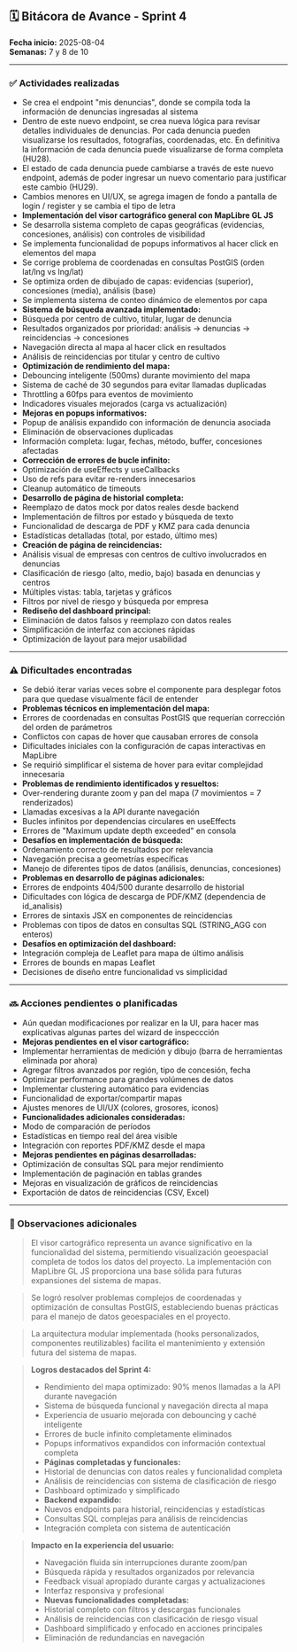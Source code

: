 
## 🗓 Bitácora de Avance - Sprint 4

**Fecha inicio:** 2025-08-04  
**Semanas:** 7 y 8 de 10  

---

### ✅ Actividades realizadas

- Se crea el endpoint "mis denuncias", donde se compila toda la información de denuncias ingresadas al sistema
- Dentro de este nuevo endpoint, se crea nueva lógica para revisar detalles individuales de denuncias. Por cada denuncia pueden visualizarse los resultados, fotografías, coordenadas, etc. En definitiva la información de cada denuncia puede visualizarse de forma completa (HU28).
- El estado de cada denuncia puede cambiarse a través de este nuevo endpoint, además de poder ingresar un nuevo comentario para justificar este cambio (HU29).
- Cambios menores en UI/UX, se agrega imagen de fondo a pantalla de login / register y se cambia el tipo de letra
- **Implementación del visor cartográfico general con MapLibre GL JS**
- Se desarrolla sistema completo de capas geográficas (evidencias, concesiones, análisis) con controles de visibilidad
- Se implementa funcionalidad de popups informativos al hacer click en elementos del mapa
- Se corrige problema de coordenadas en consultas PostGIS (orden lat/lng vs lng/lat)
- Se optimiza orden de dibujado de capas: evidencias (superior), concesiones (media), análisis (base)
- Se implementa sistema de conteo dinámico de elementos por capa
- **Sistema de búsqueda avanzada implementado:**
- Búsqueda por centro de cultivo, titular, lugar de denuncia
- Resultados organizados por prioridad: análisis → denuncias → reincidencias → concesiones
- Navegación directa al mapa al hacer click en resultados
- Análisis de reincidencias por titular y centro de cultivo
- **Optimización de rendimiento del mapa:**
- Debouncing inteligente (500ms) durante movimiento del mapa
- Sistema de caché de 30 segundos para evitar llamadas duplicadas
- Throttling a 60fps para eventos de movimiento
- Indicadores visuales mejorados (carga vs actualización)
- **Mejoras en popups informativos:**
- Popup de análisis expandido con información de denuncia asociada
- Eliminación de observaciones duplicadas
- Información completa: lugar, fechas, método, buffer, concesiones afectadas
- **Corrección de errores de bucle infinito:**
- Optimización de useEffects y useCallbacks
- Uso de refs para evitar re-renders innecesarios
- Cleanup automático de timeouts
- **Desarrollo de página de historial completa:**
- Reemplazo de datos mock por datos reales desde backend
- Implementación de filtros por estado y búsqueda de texto
- Funcionalidad de descarga de PDF y KMZ para cada denuncia
- Estadísticas detalladas (total, por estado, último mes)
- **Creación de página de reincidencias:**
- Análisis visual de empresas con centros de cultivo involucrados en denuncias
- Clasificación de riesgo (alto, medio, bajo) basada en denuncias y centros
- Múltiples vistas: tabla, tarjetas y gráficos
- Filtros por nivel de riesgo y búsqueda por empresa
- **Rediseño del dashboard principal:**
- Eliminación de datos falsos y reemplazo con datos reales
- Simplificación de interfaz con acciones rápidas
- Optimización de layout para mejor usabilidad
---

### ⚠️ Dificultades encontradas

- Se debió iterar varias veces sobre el componente para desplegar fotos para que quedase visualmente fácil de entender
- **Problemas técnicos en implementación del mapa:**
- Errores de coordenadas en consultas PostGIS que requerían corrección del orden de parámetros
- Conflictos con capas de hover que causaban errores de consola
- Dificultades iniciales con la configuración de capas interactivas en MapLibre
- Se requirió simplificar el sistema de hover para evitar complejidad innecesaria
- **Problemas de rendimiento identificados y resueltos:**
- Over-rendering durante zoom y pan del mapa (7 movimientos = 7 renderizados)
- Llamadas excesivas a la API durante navegación
- Bucles infinitos por dependencias circulares en useEffects
- Errores de "Maximum update depth exceeded" en consola
- **Desafíos en implementación de búsqueda:**
- Ordenamiento correcto de resultados por relevancia
- Navegación precisa a geometrías específicas
- Manejo de diferentes tipos de datos (análisis, denuncias, concesiones)
- **Problemas en desarrollo de páginas adicionales:**
- Errores de endpoints 404/500 durante desarrollo de historial
- Dificultades con lógica de descarga de PDF/KMZ (dependencia de id_analisis)
- Errores de sintaxis JSX en componentes de reincidencias
- Problemas con tipos de datos en consultas SQL (STRING_AGG con enteros)
- **Desafíos en optimización del dashboard:**
- Integración compleja de Leaflet para mapa de último análisis
- Errores de bounds en mapas Leaflet
- Decisiones de diseño entre funcionalidad vs simplicidad
---

### 🔜 Acciones pendientes o planificadas

- Aún quedan modificaciones por realizar en la UI, para hacer mas explicativas algunas partes del wizard de inspeccción
- **Mejoras pendientes en el visor cartográfico:**
- Implementar herramientas de medición y dibujo (barra de herramientas eliminada por ahora)
- Agregar filtros avanzados por región, tipo de concesión, fecha
- Optimizar performance para grandes volúmenes de datos
- Implementar clustering automático para evidencias
- Funcionalidad de exportar/compartir mapas
- Ajustes menores de UI/UX (colores, grosores, iconos)
- **Funcionalidades adicionales consideradas:**
- Modo de comparación de períodos
- Estadísticas en tiempo real del área visible
- Integración con reportes PDF/KMZ desde el mapa
- **Mejoras pendientes en páginas desarrolladas:**
- Optimización de consultas SQL para mejor rendimiento
- Implementación de paginación en tablas grandes
- Mejoras en visualización de gráficos de reincidencias
- Exportación de datos de reincidencias (CSV, Excel)

---

### 📌 Observaciones adicionales

> El visor cartográfico representa un avance significativo en la funcionalidad del sistema, permitiendo visualización geoespacial completa de todos los datos del proyecto. La implementación con MapLibre GL JS proporciona una base sólida para futuras expansiones del sistema de mapas.

> Se logró resolver problemas complejos de coordenadas y optimización de consultas PostGIS, estableciendo buenas prácticas para el manejo de datos geoespaciales en el proyecto.

> La arquitectura modular implementada (hooks personalizados, componentes reutilizables) facilita el mantenimiento y extensión futura del sistema de mapas.

> **Logros destacados del Sprint 4:**
> - Rendimiento del mapa optimizado: 90% menos llamadas a la API durante navegación
> - Sistema de búsqueda funcional y navegación directa al mapa
> - Experiencia de usuario mejorada con debouncing y caché inteligente
> - Errores de bucle infinito completamente eliminados
> - Popups informativos expandidos con información contextual completa
> - **Páginas completadas y funcionales:**
> - Historial de denuncias con datos reales y funcionalidad completa
> - Análisis de reincidencias con sistema de clasificación de riesgo
> - Dashboard optimizado y simplificado
> - **Backend expandido:**
> - Nuevos endpoints para historial, reincidencias y estadísticas
> - Consultas SQL complejas para análisis de reincidencias
> - Integración completa con sistema de autenticación

> **Impacto en la experiencia del usuario:**
> - Navegación fluida sin interrupciones durante zoom/pan
> - Búsqueda rápida y resultados organizados por relevancia
> - Feedback visual apropiado durante cargas y actualizaciones
> - Interfaz responsiva y profesional
> - **Nuevas funcionalidades completadas:**
> - Historial completo con filtros y descargas funcionales
> - Análisis de reincidencias con clasificación de riesgo visual
> - Dashboard simplificado y enfocado en acciones principales
> - Eliminación de redundancias en navegación
